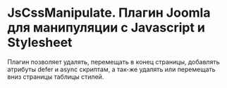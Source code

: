 # JsCssManipulate. Плагин Joomla для манипуляции с Javascript и Stylesheet
Плагин позволяет удалять, перемещать в конец страницы, добавлять атрибуты defer и async скриптам, а так-же удалять или перемещать вниз страницы таблицы стилей.
